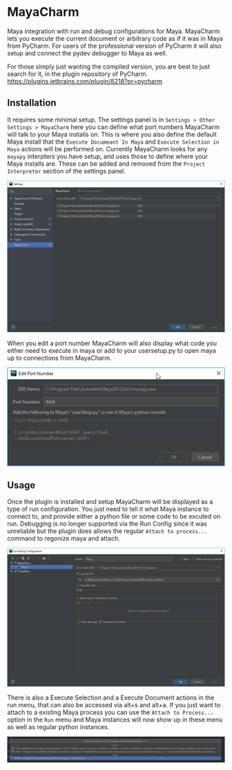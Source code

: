 # MayaCharm
Maya integration with run and debug configurations for Maya. MayaCharm lets you execute the current document or
arbitrary code as if it was in Maya from PyCharm. For users of the professional version of PyCharm it will also setup
and connect the pydev debugger to Maya as well.

For those simply just wanting the compiled version, you are best to just search for it, in the plugin repository of PyCharm.
https://plugins.jetbrains.com/plugin/8218?pr=pycharm

## Installation 
It requires some minimal setup. The settings panel is in `Settings > Other Settings > MayaCharm` here you can define what port numbers
MayaCharm will talk to your Maya installs on. This is where you also define the default Maya install that the `Execute Documeant In Maya` and `Execute Selection in Maya` actions will be performed on. Currently MayaCharm looks for any `mayapy` interpters you have setup, and uses those to define where your Maya installs are. 
These can be added and removed from the `Project Interpreter` section of the settings panel.

![MayaCharm Settings Panel](docs/MayaCharm3_Settings.png)

When you edit a port number MayaCharm will also display what code you either need to execute in maya 
or add to your usersetup.py to open maya up to connections from MayaCharm.

![MayaCharm Settings Panel](docs/MayaCharm3_EditPort.png)


## Usage
Once the plugin is installed and setup MayaCharm will be displayed as a type of run configuration. You just need to tell it what Maya instance to connect to, and provide either a python file or some code to be excuted on run. Debugging is no longer supported via the Run Config since it was unreliable but the plugin does allows the regular `Attach to process...` command to regonize maya and attach.

![MayaCharm Debugger Panel](docs/MayaCharm3_RunConfig.png)

There is also a Execute Selection and a Execute Document actions in the run menu, that can also be accessed via alt+s and alt+a.
If you just want to attach to a existing Maya process you can use the `Attach to Process...` option in the `Run` menu and Maya instances will now show up in these menu as well as regular python instances.

![MayaCharm Attach Dialog](docs/mc_attach_to_proc.png)
